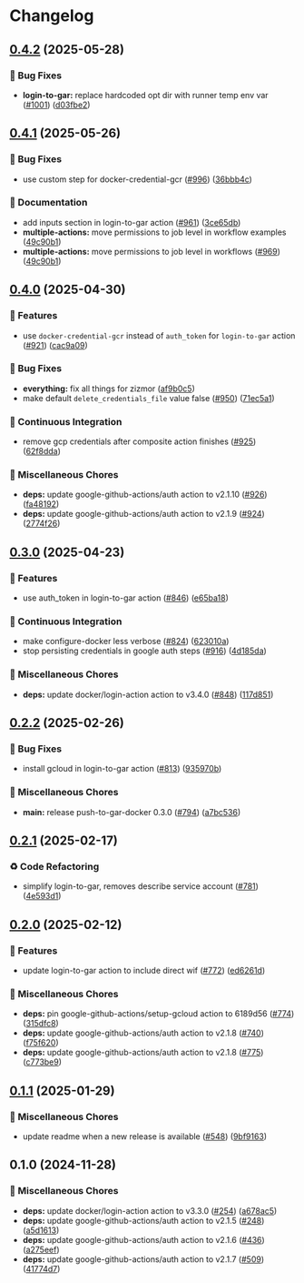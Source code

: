 # Changelog

## [0.4.2](https://github.com/grafana/shared-workflows/compare/login-to-gar-v0.4.1...login-to-gar-v0.4.2) (2025-05-28)


### 🐛 Bug Fixes

* **login-to-gar:** replace hardcoded opt dir with runner temp env var ([#1001](https://github.com/grafana/shared-workflows/issues/1001)) ([d03fbe2](https://github.com/grafana/shared-workflows/commit/d03fbe21194b8bae035dabfba8fdabe19c122660))

## [0.4.1](https://github.com/grafana/shared-workflows/compare/login-to-gar-v0.4.0...login-to-gar-v0.4.1) (2025-05-26)


### 🐛 Bug Fixes

* use custom step for docker-credential-gcr ([#996](https://github.com/grafana/shared-workflows/issues/996)) ([36bbb4c](https://github.com/grafana/shared-workflows/commit/36bbb4c0ab04a493b5b76ee6e00d4476a0e954f5))


### 📝 Documentation

* add inputs section in login-to-gar action ([#961](https://github.com/grafana/shared-workflows/issues/961)) ([3ce65db](https://github.com/grafana/shared-workflows/commit/3ce65db098d2e00917a8b98c49a5417dd7a8797a))
* **multiple-actions:** move permissions to job level in workflow examples ([49c90b1](https://github.com/grafana/shared-workflows/commit/49c90b10fcbce463983bed45932cf468b8bd06ce))
* **multiple-actions:** move permissions to job level in workflows ([#969](https://github.com/grafana/shared-workflows/issues/969)) ([49c90b1](https://github.com/grafana/shared-workflows/commit/49c90b10fcbce463983bed45932cf468b8bd06ce))

## [0.4.0](https://github.com/grafana/shared-workflows/compare/login-to-gar-v0.3.0...login-to-gar-v0.4.0) (2025-04-30)


### 🎉 Features

* use `docker-credential-gcr` instead of `auth_token` for `login-to-gar` action ([#921](https://github.com/grafana/shared-workflows/issues/921)) ([cac9a09](https://github.com/grafana/shared-workflows/commit/cac9a09f00dfb7c7743500f1986d8faebca72f9f))


### 🐛 Bug Fixes

* **everything:** fix all things for zizmor ([af9b0c5](https://github.com/grafana/shared-workflows/commit/af9b0c52635d39023136fb9312a354f91d9b2bfd))
* make default `delete_credentials_file` value false ([#950](https://github.com/grafana/shared-workflows/issues/950)) ([71ec5a1](https://github.com/grafana/shared-workflows/commit/71ec5a1861019932272c4ec12a8d7903049797c5))


### 🤖 Continuous Integration

* remove gcp credentials after composite action finishes ([#925](https://github.com/grafana/shared-workflows/issues/925)) ([62f8dda](https://github.com/grafana/shared-workflows/commit/62f8ddaa78b23147b22ba6a38df2b97963dab4b3))


### 🔧 Miscellaneous Chores

* **deps:** update google-github-actions/auth action to v2.1.10 ([#926](https://github.com/grafana/shared-workflows/issues/926)) ([fa48192](https://github.com/grafana/shared-workflows/commit/fa48192dac470ae356b3f7007229f3ac28c48a25))
* **deps:** update google-github-actions/auth action to v2.1.9 ([#924](https://github.com/grafana/shared-workflows/issues/924)) ([2774f26](https://github.com/grafana/shared-workflows/commit/2774f26e2321f825e20c85e424a1c6fa8298d820))

## [0.3.0](https://github.com/grafana/shared-workflows/compare/login-to-gar-v0.2.2...login-to-gar-v0.3.0) (2025-04-23)


### 🎉 Features

* use auth_token in login-to-gar action ([#846](https://github.com/grafana/shared-workflows/issues/846)) ([e65ba18](https://github.com/grafana/shared-workflows/commit/e65ba18704a12d05c4c5ad00439c31d5861ba9a1))


### 🤖 Continuous Integration

* make configure-docker less verbose ([#824](https://github.com/grafana/shared-workflows/issues/824)) ([623010a](https://github.com/grafana/shared-workflows/commit/623010ae889725b324e1ae1b3572d1be621b76b9))
* stop persisting credentials in google auth steps ([#916](https://github.com/grafana/shared-workflows/issues/916)) ([4d185da](https://github.com/grafana/shared-workflows/commit/4d185da792dd4520730b3b60ceedb1c9cb16cb6c))


### 🔧 Miscellaneous Chores

* **deps:** update docker/login-action action to v3.4.0 ([#848](https://github.com/grafana/shared-workflows/issues/848)) ([117d851](https://github.com/grafana/shared-workflows/commit/117d8511cbc5da0337972deeb400c4298b057af3))

## [0.2.2](https://github.com/grafana/shared-workflows/compare/login-to-gar-v0.2.1...login-to-gar-v0.2.2) (2025-02-26)


### 🐛 Bug Fixes

* install gcloud in login-to-gar action ([#813](https://github.com/grafana/shared-workflows/issues/813)) ([935970b](https://github.com/grafana/shared-workflows/commit/935970b13327698aa89e768f511a45432285f5cd))


### 🔧 Miscellaneous Chores

* **main:** release push-to-gar-docker 0.3.0 ([#794](https://github.com/grafana/shared-workflows/issues/794)) ([a7bc536](https://github.com/grafana/shared-workflows/commit/a7bc5367c4a91c389526d58839d8f6224dba4dcc))

## [0.2.1](https://github.com/grafana/shared-workflows/compare/login-to-gar-v0.2.0...login-to-gar-v0.2.1) (2025-02-17)


### ♻️ Code Refactoring

* simplify login-to-gar, removes describe service account ([#781](https://github.com/grafana/shared-workflows/issues/781)) ([4e593d1](https://github.com/grafana/shared-workflows/commit/4e593d17433d7b3968ae727e0dc509b77a074ebe))

## [0.2.0](https://github.com/grafana/shared-workflows/compare/login-to-gar-v0.1.1...login-to-gar-v0.2.0) (2025-02-12)


### 🎉 Features

* update login-to-gar action to include direct wif ([#772](https://github.com/grafana/shared-workflows/issues/772)) ([ed6261d](https://github.com/grafana/shared-workflows/commit/ed6261dda7dd83c57740658f195030be6e9723e8))


### 🔧 Miscellaneous Chores

* **deps:** pin google-github-actions/setup-gcloud action to 6189d56 ([#774](https://github.com/grafana/shared-workflows/issues/774)) ([315dfc8](https://github.com/grafana/shared-workflows/commit/315dfc8f3d82295337d2032840f9c22848868296))
* **deps:** update google-github-actions/auth action to v2.1.8 ([#740](https://github.com/grafana/shared-workflows/issues/740)) ([f75f620](https://github.com/grafana/shared-workflows/commit/f75f620c6800b60d1a31262154e90b5c7a3ee955))
* **deps:** update google-github-actions/auth action to v2.1.8 ([#775](https://github.com/grafana/shared-workflows/issues/775)) ([c773be9](https://github.com/grafana/shared-workflows/commit/c773be9039d28ffb2cf9740e39789eccc1c701e3))

## [0.1.1](https://github.com/grafana/shared-workflows/compare/login-to-gar-v0.1.0...login-to-gar-v0.1.1) (2025-01-29)


### 🔧 Miscellaneous Chores

* update readme when a new release is available ([#548](https://github.com/grafana/shared-workflows/issues/548)) ([9bf9163](https://github.com/grafana/shared-workflows/commit/9bf9163126c44247bcee6b6b9390eb488f9ead53))

## 0.1.0 (2024-11-28)


### 🔧 Miscellaneous Chores

* **deps:** update docker/login-action action to v3.3.0 ([#254](https://github.com/grafana/shared-workflows/issues/254)) ([a678ac5](https://github.com/grafana/shared-workflows/commit/a678ac51c04a71178b65744276e210a6ad61b096))
* **deps:** update google-github-actions/auth action to v2.1.5 ([#248](https://github.com/grafana/shared-workflows/issues/248)) ([a5d1613](https://github.com/grafana/shared-workflows/commit/a5d1613fba998ba9b99b7267b6f9b915562da962))
* **deps:** update google-github-actions/auth action to v2.1.6 ([#436](https://github.com/grafana/shared-workflows/issues/436)) ([a275eef](https://github.com/grafana/shared-workflows/commit/a275eefa9f63e3bec05bd90ea77cfbbc9879afe8))
* **deps:** update google-github-actions/auth action to v2.1.7 ([#509](https://github.com/grafana/shared-workflows/issues/509)) ([41774d7](https://github.com/grafana/shared-workflows/commit/41774d7ebb3ca78e05aa6d2007e5e98c7a2fcf4f))
